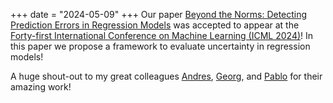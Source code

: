 +++
date = "2024-05-09"
+++
Our paper [Beyond the Norms: Detecting Prediction Errors in Regression Models](https://icml.cc/virtual/2024/poster/33759) was accepted to appear at the [Forty-first International Conference on Machine Learning (ICML 2024)](https://icml.cc/)! In this paper we propose a framework to evaluate uncertainty
in regression models!

A huge shout-out to my great colleagues [Andres](https://scholar.google.com/citations?user=TQWIH9oAAAAJ&hl=en), [Georg](https://scholar.google.at/citations?user=5lv1oKAAAAAJ&hl=en), and [Pablo](https://sites.google.com/mila.quebec/pablo-piantanida/home) for their amazing work!
